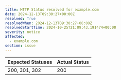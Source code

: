 ```yaml
---
title: HTTP Status resolved for example.com
date: 2024-12-13T09:30:27+00:00Z
resolved: True
resolvedWhen: 2024-12-13T09:30:27+00:00Z
resolvedStartTime: 2024-10-25T21:09:43.191474+00:00
severity: notice
affected:
  - example.com
section: issue
---
```


| Expected Statuses | Actual Status  |
|-------------------|----------------|
| 200, 301, 302 | 200 |
